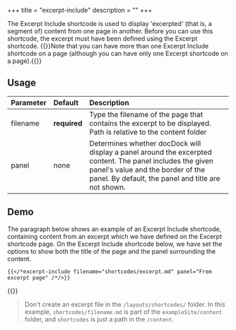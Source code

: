 +++
title = "excerpt-include"
description = ""
+++

The Excerpt Include shortcode is used to display 'excerpted' (that is, a segment of) content from one page in another.
Before you can use this shortcode, the excerpt must have been defined using the Excerpt shortcode. {{<alert info>}}Note that you can have more than one Excerpt Include shortcode on a page (although you can have only one Excerpt shortcode on a page).{{</alert>}}


## Usage

| Parameter | Default | Description |
|:--|:--|:--|
| filename | **required** | Type the filename of the page that contains the excerpt to be displayed.<br/>Path is relative to the content folder|
| panel | none | Determines whether docDock will display a panel around the excerpted content. The panel includes the given panel's value and the border of the panel. By default, the panel and title are not shown.|

## Demo
The paragraph below shows an example of an Excerpt Include shortcode, containing content from an excerpt which we have defined on the Excerpt shortcode page. On the Excerpt Include shortcode below, we have set the options to show both the title of the page and the panel surrounding the content.

	{{</*excerpt-include filename="shortcodes/excerpt.md" panel="From excerpt page" /*/>}}

{{<excerpt-include filename="shortcodes/excerpt.md" panel="From excerpt page" />}}
 
> Don't create an excerpt file in the ```/layouts/shortcodes/``` folder. 
> In this example, ```shortcodes/filename.md``` is part of the ```exampleSite/content``` folder, and ```shortcodes``` is just a path in the ```/content```.
